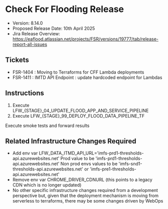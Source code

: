 # Check For Flooding Release

- Version: 8.14.0
- Proposed Release Date: 10th April 2025
- Jira Release Overview: https://eaflood.atlassian.net/projects/FSR/versions/19777/tab/release-report-all-issues

## Tickets

- FSR-1404 : Moving to Terraforms for CFF Lambda deployments
- FSR-1411 : IMTD API Endpoint : update hardcoded endpoint for Lambdas

## Instructions

1. Execute LFW\_{STAGE}\_04_UPDATE_FLOOD_APP_AND_SERVICE_PIPELINE
2. Execute LFW\_{STAGE}\_99_DEPLOY_FLOOD_DATA_PIPELINE_TF

Execute smoke tests and forward results

## Related Infrastructure Changes Required

- Add env var LFW_DATA_ITMD_API_URL='imfs-prd1-thresholds-api.azurewebsites.net'
  Prod value to be 'imfs-prd1-thresholds-api.azurewebsites.net'
  Non prod envs values to be 'imfs-snd1-thresholds-api.azurewebsites.net' or 'imfs-pre1-thresholds-api.azurewebsites.net'   
- Remove env var CHROME_DRIVER_CDNURL (this points to a legacy CDN which is
  no longer updated)
- No other specific infrastructure changes required from a development perspective but, given that
  the deployment mechanism is moving from serverless to terraforms, there may be some changes
  driven by WebOps
